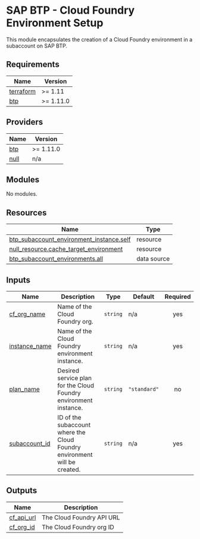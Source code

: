 # SAP BTP - Cloud Foundry Environment Setup

This module encapsulates the creation of a Cloud Foundry environment in a subaccount on SAP BTP.

## Requirements

| Name | Version |
|------|---------|
| <a name="requirement_terraform"></a> [terraform](#requirement\_terraform) | >= 1.11 |
| <a name="requirement_btp"></a> [btp](#requirement\_btp) | >= 1.11.0 |

## Providers

| Name | Version |
|------|---------|
| <a name="provider_btp"></a> [btp](#provider\_btp) | >= 1.11.0 |
| <a name="provider_null"></a> [null](#provider\_null) | n/a |

## Modules

No modules.

## Resources

| Name | Type |
|------|------|
| [btp_subaccount_environment_instance.self](https://registry.terraform.io/providers/SAP/btp/latest/docs/resources/subaccount_environment_instance) | resource |
| [null_resource.cache_target_environment](https://registry.terraform.io/providers/hashicorp/null/latest/docs/resources/resource) | resource |
| [btp_subaccount_environments.all](https://registry.terraform.io/providers/SAP/btp/latest/docs/data-sources/subaccount_environments) | data source |

## Inputs

| Name | Description | Type | Default | Required |
|------|-------------|------|---------|:--------:|
| <a name="input_cf_org_name"></a> [cf\_org\_name](#input\_cf\_org\_name) | Name of the Cloud Foundry org. | `string` | n/a | yes |
| <a name="input_instance_name"></a> [instance\_name](#input\_instance\_name) | Name of the Cloud Foundry environment instance. | `string` | n/a | yes |
| <a name="input_plan_name"></a> [plan\_name](#input\_plan\_name) | Desired service plan for the Cloud Foundry environment instance. | `string` | `"standard"` | no |
| <a name="input_subaccount_id"></a> [subaccount\_id](#input\_subaccount\_id) | ID of the subaccount where the Cloud Foundry environment will be created. | `string` | n/a | yes |

## Outputs

| Name | Description |
|------|-------------|
| <a name="output_cf_api_url"></a> [cf\_api\_url](#output\_cf\_api\_url) | The Cloud Foundry API URL |
| <a name="output_cf_org_id"></a> [cf\_org\_id](#output\_cf\_org\_id) | The Cloud Foundry org ID |
